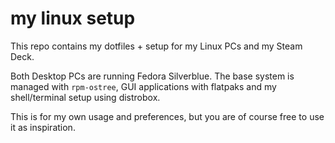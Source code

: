 # my linux setup

This repo contains my dotfiles + setup for my Linux PCs and my Steam Deck.

Both Desktop PCs are running Fedora Silverblue. The base system is managed with
`rpm-ostree`, GUI applications with flatpaks and my shell/terminal setup using
distrobox.

This is for my own usage and preferences, but you are of course free to use it
as inspiration.
